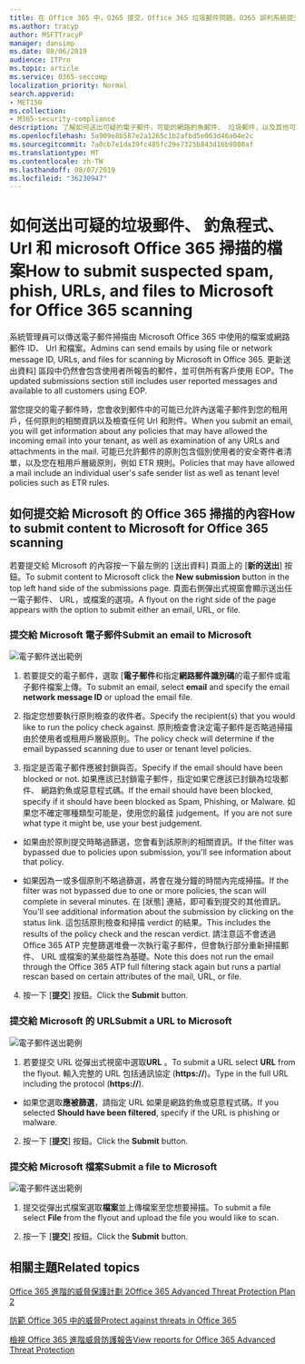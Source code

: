 ```yaml
---
title: 在 Office 365 中，O365 提交，Office 365 垃圾郵件問題，O365 誤判系統提交提交 office 365 中的釣魚程式、 送出掃描、 可疑的電子郵件，Office 365 中的電子郵件、 掃描郵件、 有 Microsoft 掃描的釣魚程式]，讓 Microsoft 的垃圾郵件掃描巨集、 送出電子郵件、 送出電子郵件
ms.author: tracyp
author: MSFTTracyP
manager: dansimp
ms.date: 08/06/2019
audience: ITPro
ms.topic: article
ms.service: O365-seccomp
localization_priority: Normal
search.appverid:
- MET150
ms.collection:
- M365-security-compliance
description: 了解如何送出可疑的電子郵件，可能的網路釣魚郵件、 垃圾郵件，以及其他可能有害的郵件、 Url 和檔案從您的 Office 365 租用戶給 Microsoft 進行掃描。
ms.openlocfilehash: 5a909e8b587e2a1265c1b2afbd5e063d46a04e2c
ms.sourcegitcommit: 7a0cb7e1da39fc485fc29e7325b843d16b9808af
ms.translationtype: MT
ms.contentlocale: zh-TW
ms.lasthandoff: 08/07/2019
ms.locfileid: "36230947"
---
```

# <a name="how-to-submit-suspected-spam-phish-urls-and-files-to-microsoft-for-office-365-scanning"></a><span data-ttu-id="5d7dd-103">如何送出可疑的垃圾郵件、 釣魚程式、 Url 和 microsoft Office 365 掃描的檔案</span><span class="sxs-lookup"><span data-stu-id="5d7dd-103">How to submit suspected spam, phish, URLs, and files to Microsoft for Office 365 scanning</span></span>

<span data-ttu-id="5d7dd-104">系統管理員可以傳送電子郵件掃描由 Microsoft Office 365 中使用的檔案或網路郵件 ID、 Url 和檔案。</span><span class="sxs-lookup"><span data-stu-id="5d7dd-104">Admins can send emails by using file or network message ID, URLs, and files for scanning by Microsoft in Office 365.</span></span> <span data-ttu-id="5d7dd-105">更新送出資料] 區段中仍然會包含使用者所報告的郵件，並可供所有客戶使用 EOP。</span><span class="sxs-lookup"><span data-stu-id="5d7dd-105">The updated submissions section still includes user reported messages and available to all customers using EOP.</span></span>

<span data-ttu-id="5d7dd-106">當您提交的電子郵件時，您會收到郵件中的可能已允許內送電子郵件到您的租用戶，任何原則的相關資訊以及檢查任何 Url 和附件。</span><span class="sxs-lookup"><span data-stu-id="5d7dd-106">When you submit an email, you will get information about any policies that may have allowed the incoming email into your tenant, as well as examination of any URLs and attachments in the mail.</span></span> <span data-ttu-id="5d7dd-107">可能已允許郵件的原則包含個別使用者的安全寄件者清單，以及您在租用戶層級原則，例如 ETR 規則。</span><span class="sxs-lookup"><span data-stu-id="5d7dd-107">Policies that may have allowed a mail include an individual user's safe sender list as well as tenant level policies such as ETR rules.</span></span> 

## <a name="how-to-submit-content-to-microsoft-for-office-365-scanning"></a><span data-ttu-id="5d7dd-108">如何提交給 Microsoft 的 Office 365 掃描的內容</span><span class="sxs-lookup"><span data-stu-id="5d7dd-108">How to submit content to Microsoft for Office 365 scanning</span></span>

<span data-ttu-id="5d7dd-109">若要提交給 Microsoft 的內容按一下最左側的 [送出資料] 頁面上的 [**新的送出**] 按鈕。</span><span class="sxs-lookup"><span data-stu-id="5d7dd-109">To submit content to Microsoft click the **New submission** button in the top left hand side of the submissions page.</span></span> <span data-ttu-id="5d7dd-110">頁面右側彈出式視窗會顯示送出任一電子郵件、 URL，或檔案的選項。</span><span class="sxs-lookup"><span data-stu-id="5d7dd-110">A flyout on the right side of the page appears with the option to submit either an email, URL, or file.</span></span> 

### <a name="submit-an-email-to-microsoft"></a><span data-ttu-id="5d7dd-111">提交給 Microsoft 電子郵件</span><span class="sxs-lookup"><span data-stu-id="5d7dd-111">Submit an email to Microsoft</span></span>
![電子郵件送出範例](media/submission-flyout-email.PNG)
1. <span data-ttu-id="5d7dd-113">若要提交的電子郵件，選取 [**電子郵件**和指定**網路郵件識別碼**的電子郵件或電子郵件檔案上傳。</span><span class="sxs-lookup"><span data-stu-id="5d7dd-113">To submit an email, select **email** and specify the email **network message ID** or upload the email file.</span></span> 

2. <span data-ttu-id="5d7dd-114">指定您想要執行原則檢查的收件者。</span><span class="sxs-lookup"><span data-stu-id="5d7dd-114">Specify the recipient(s) that you would like to run the policy check against.</span></span> <span data-ttu-id="5d7dd-115">原則檢查會決定電子郵件是否略過掃描由於使用者或租用戶層級原則。</span><span class="sxs-lookup"><span data-stu-id="5d7dd-115">The policy check will determine if the email bypassed scanning due to user or tenant level policies.</span></span> 

3. <span data-ttu-id="5d7dd-116">指定是否電子郵件應被封鎖與否。</span><span class="sxs-lookup"><span data-stu-id="5d7dd-116">Specify if the email should have been blocked or not.</span></span> <span data-ttu-id="5d7dd-117">如果應該已封鎖電子郵件，指定如果它應該已封鎖為垃圾郵件、 網路釣魚或惡意程式碼。</span><span class="sxs-lookup"><span data-stu-id="5d7dd-117">If the email should have been blocked, specify if it should have been blocked as Spam, Phishing, or Malware.</span></span> <span data-ttu-id="5d7dd-118">如果您不確定哪種類型可能是，使用您的最佳 judgement。</span><span class="sxs-lookup"><span data-stu-id="5d7dd-118">If you are not sure what type it might be, use your best judgement.</span></span>  

* <span data-ttu-id="5d7dd-119">如果由於原則提交時略過篩選，您會看到該原則的相關資訊。</span><span class="sxs-lookup"><span data-stu-id="5d7dd-119">If the filter was bypassed due to policies upon submission, you'll see information about that policy.</span></span>

* <span data-ttu-id="5d7dd-120">如果因為一或多個原則不略過篩選，將會在幾分鐘的時間內完成掃描。</span><span class="sxs-lookup"><span data-stu-id="5d7dd-120">If the filter was not bypassed due to one or more policies, the scan will complete in several minutes.</span></span> <span data-ttu-id="5d7dd-121">在 [狀態] 連結，即可看到提交的其他資訊。</span><span class="sxs-lookup"><span data-stu-id="5d7dd-121">You'll see additional information about the submission by clicking on the status link.</span></span> <span data-ttu-id="5d7dd-122">這包括原則檢查和掃描 verdict 的結果。</span><span class="sxs-lookup"><span data-stu-id="5d7dd-122">This includes the results of the policy check and the rescan verdict.</span></span> <span data-ttu-id="5d7dd-123">請注意這不會透過 Office 365 ATP 完整篩選堆疊一次執行電子郵件，但會執行部分重新掃描郵件、 URL 或檔案的某些屬性為基礎。</span><span class="sxs-lookup"><span data-stu-id="5d7dd-123">Note this does not run the email through the Office 365 ATP full filtering stack again but runs a partial rescan based on certain attributes of the mail, URL, or file.</span></span> 

4. <span data-ttu-id="5d7dd-124">按一下 [**提交**] 按鈕。</span><span class="sxs-lookup"><span data-stu-id="5d7dd-124">Click the **Submit** button.</span></span>

### <a name="submit-a-url-to-microsoft"></a><span data-ttu-id="5d7dd-125">提交給 Microsoft 的 URL</span><span class="sxs-lookup"><span data-stu-id="5d7dd-125">Submit a URL to Microsoft</span></span>
![電子郵件送出範例](media/submission-url-flyout.png)
1. <span data-ttu-id="5d7dd-127">若要提交 URL 從彈出式視窗中選取**URL** 。</span><span class="sxs-lookup"><span data-stu-id="5d7dd-127">To submit a URL select **URL** from the flyout.</span></span> <span data-ttu-id="5d7dd-128">輸入完整的 URL 包括通訊協定 (**https://**)。</span><span class="sxs-lookup"><span data-stu-id="5d7dd-128">Type in the full URL including the protocol (**https://**).</span></span> 

* <span data-ttu-id="5d7dd-129">如果您選取**應被篩選**，請指定 URL 如果是網路釣魚或惡意程式碼。</span><span class="sxs-lookup"><span data-stu-id="5d7dd-129">If you selected **Should have been filtered**, specify if the URL is phishing or malware.</span></span>

2. <span data-ttu-id="5d7dd-130">按一下 [**提交**] 按鈕。</span><span class="sxs-lookup"><span data-stu-id="5d7dd-130">Click the **Submit** button.</span></span> 


### <a name="submit-a-file-to-microsoft"></a><span data-ttu-id="5d7dd-131">提交給 Microsoft 檔案</span><span class="sxs-lookup"><span data-stu-id="5d7dd-131">Submit a file to Microsoft</span></span>
![電子郵件送出範例](media/submission-file-flyout.PNG)
1. <span data-ttu-id="5d7dd-133">提交從彈出式檔案選取**檔案**並上傳檔案至您想要掃描。</span><span class="sxs-lookup"><span data-stu-id="5d7dd-133">To submit a file select **File** from the flyout and upload the file you would like to scan.</span></span> 

2. <span data-ttu-id="5d7dd-134">按一下 [**提交**] 按鈕。</span><span class="sxs-lookup"><span data-stu-id="5d7dd-134">Click the **Submit** button.</span></span>


## <a name="related-topics"></a><span data-ttu-id="5d7dd-135">相關主題</span><span class="sxs-lookup"><span data-stu-id="5d7dd-135">Related topics</span></span>

[<span data-ttu-id="5d7dd-136">Office 365 進階的威脅保護計劃 2</span><span class="sxs-lookup"><span data-stu-id="5d7dd-136">Office 365 Advanced Threat Protection Plan 2</span></span>](office-365-ti.md)
  
[<span data-ttu-id="5d7dd-137">防範 Office 365 中的威脅</span><span class="sxs-lookup"><span data-stu-id="5d7dd-137">Protect against threats in Office 365</span></span>](protect-against-threats.md)
  
[<span data-ttu-id="5d7dd-138">檢視 Office 365 進階威脅防護報告</span><span class="sxs-lookup"><span data-stu-id="5d7dd-138">View reports for Office 365 Advanced Threat Protection</span></span>](view-reports-for-atp.md)
  

